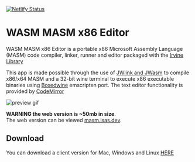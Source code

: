[![Netlify Status](https://api.netlify.com/api/v1/badges/0c76358f-a3f9-45c4-b16c-d4ad4017ad5c/deploy-status)](https://app.netlify.com/sites/wasm-masm-x86-editor/deploys)

# WASM MASM x86 Editor

WASM MASM x86 Editor is a portable x86 Microsoft Assembly Language (MASM) code compiler, linker, runner and editor packaged with the [Irvine Library](http://asmirvine.com/)

This app is made possible through the use of [JWlink and JWasm](https://github.com/JWasm) to compile x86/x64 MASM and a 32-bit wine terminal to execute x86 executable binaries using [Boxedwine](http://www.boxedwine.org/) emscripten port. The text editor functionality is provided by [CodeMirror](https://codemirror.net/)

![preview gif](https://i.imgur.com/Ct41UUK.gif)

**WARNING the web version is ~50mb in size**.  
The web version can be viewed [masm.isas.dev](masm.isas.dev).

## Download

You can download a client version for Mac, Windows and Linux [HERE](https://github.com/istareatscreens/wasm-masm-x86-editor/releases)